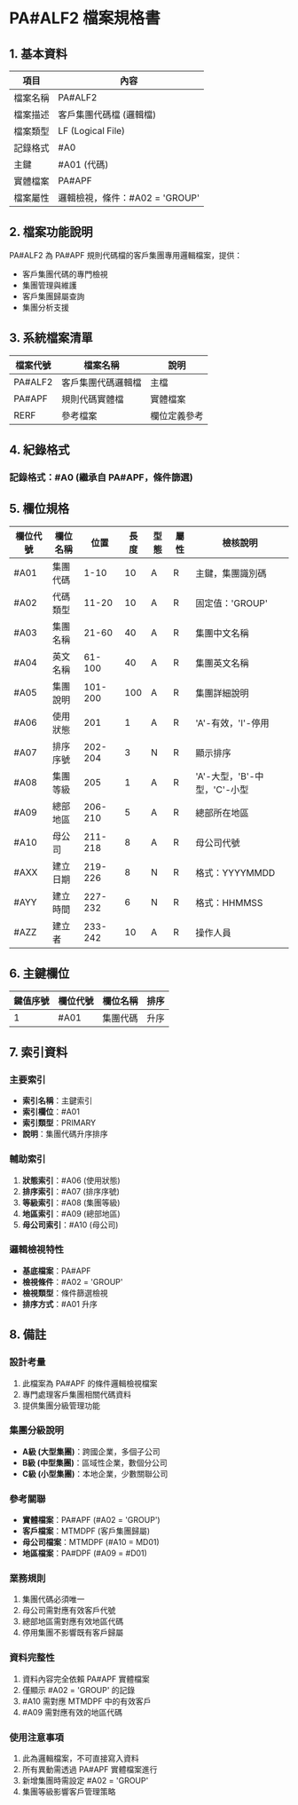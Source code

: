 # PA#ALF2 檔案規格書

## 1. 基本資料

| 項目 | 內容 |
|------|------|
| 檔案名稱 | PA#ALF2 |
| 檔案描述 | 客戶集團代碼檔 (邏輯檔) |
| 檔案類型 | LF (Logical File) |
| 記錄格式 | #A0 |
| 主鍵 | #A01 (代碼) |
| 實體檔案 | PA#APF |
| 檔案屬性 | 邏輯檢視，條件：#A02 = 'GROUP' |

## 2. 檔案功能說明

PA#ALF2 為 PA#APF 規則代碼檔的客戶集團專用邏輯檔案，提供：
- 客戶集團代碼的專門檢視
- 集團管理與維護
- 客戶集團歸屬查詢
- 集團分析支援

## 3. 系統檔案清單

| 檔案代號 | 檔案名稱 | 說明 |
|----------|----------|------|
| PA#ALF2 | 客戶集團代碼邏輯檔 | 主檔 |
| PA#APF | 規則代碼實體檔 | 實體檔案 |
| RERF | 參考檔案 | 欄位定義參考 |

## 4. 紀錄格式

### 記錄格式：#A0 (繼承自 PA#APF，條件篩選)

## 5. 欄位規格

| 欄位代號 | 欄位名稱 | 位置 | 長度 | 型態 | 屬性 | 檢核說明 |
|----------|----------|------|------|------|------|----------|
| #A01 | 集團代碼 | 1-10 | 10 | A | R | 主鍵，集團識別碼 |
| #A02 | 代碼類型 | 11-20 | 10 | A | R | 固定值：'GROUP' |
| #A03 | 集團名稱 | 21-60 | 40 | A | R | 集團中文名稱 |
| #A04 | 英文名稱 | 61-100 | 40 | A | R | 集團英文名稱 |
| #A05 | 集團說明 | 101-200 | 100 | A | R | 集團詳細說明 |
| #A06 | 使用狀態 | 201 | 1 | A | R | 'A'-有效，'I'-停用 |
| #A07 | 排序序號 | 202-204 | 3 | N | R | 顯示排序 |
| #A08 | 集團等級 | 205 | 1 | A | R | 'A'-大型，'B'-中型，'C'-小型 |
| #A09 | 總部地區 | 206-210 | 5 | A | R | 總部所在地區 |
| #A10 | 母公司 | 211-218 | 8 | A | R | 母公司代號 |
| #AXX | 建立日期 | 219-226 | 8 | N | R | 格式：YYYYMMDD |
| #AYY | 建立時間 | 227-232 | 6 | N | R | 格式：HHMMSS |
| #AZZ | 建立者 | 233-242 | 10 | A | R | 操作人員 |

## 6. 主鍵欄位

| 鍵值序號 | 欄位代號 | 欄位名稱 | 排序 |
|----------|----------|----------|------|
| 1 | #A01 | 集團代碼 | 升序 |

## 7. 索引資料

### 主要索引
- **索引名稱**：主鍵索引
- **索引欄位**：#A01
- **索引類型**：PRIMARY
- **說明**：集團代碼升序排序

### 輔助索引
1. **狀態索引**：#A06 (使用狀態)
2. **排序索引**：#A07 (排序序號)
3. **等級索引**：#A08 (集團等級)
4. **地區索引**：#A09 (總部地區)
5. **母公司索引**：#A10 (母公司)

### 邏輯檢視特性
- **基底檔案**：PA#APF
- **檢視條件**：#A02 = 'GROUP'
- **檢視類型**：條件篩選檢視
- **排序方式**：#A01 升序

## 8. 備註

### 設計考量
1. 此檔案為 PA#APF 的條件邏輯檢視檔案
2. 專門處理客戶集團相關代碼資料
3. 提供集團分級管理功能

### 集團分級說明
- **A級 (大型集團)**：跨國企業，多個子公司
- **B級 (中型集團)**：區域性企業，數個分公司
- **C級 (小型集團)**：本地企業，少數關聯公司

### 參考關聯
- **實體檔案**：PA#APF (#A02 = 'GROUP')
- **客戶檔案**：MTMDPF (客戶集團歸屬)
- **母公司檔案**：MTMDPF (#A10 = MD01)
- **地區檔案**：PA#DPF (#A09 = #D01)

### 業務規則
1. 集團代碼必須唯一
2. 母公司需對應有效客戶代號
3. 總部地區需對應有效地區代碼
4. 停用集團不影響既有客戶歸屬

### 資料完整性
1. 資料內容完全依賴 PA#APF 實體檔案
2. 僅顯示 #A02 = 'GROUP' 的記錄
3. #A10 需對應 MTMDPF 中的有效客戶
4. #A09 需對應有效的地區代碼

### 使用注意事項
1. 此為邏輯檔案，不可直接寫入資料
2. 所有異動需透過 PA#APF 實體檔案進行
3. 新增集團時需設定 #A02 = 'GROUP'
4. 集團等級影響客戶管理策略 